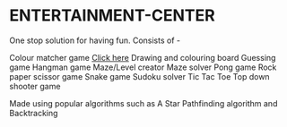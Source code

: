 # ENTERTAINMENT-CENTER

One stop solution for having fun.
Consists of - 

Colour matcher game <a href="https://github.com/XDRAGON2002/FALLING_BLOCK" target="_blank">Click here</a>
Drawing and colouring board
Guessing game
Hangman game
Maze/Level creator
Maze solver
Pong game
Rock paper scissor game
Snake game
Sudoku solver
Tic Tac Toe
Top down shooter game

Made using popular algorithms such as A Star Pathfinding algorithm and Backtracking

